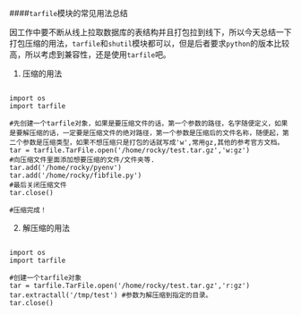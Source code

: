 ####`tarfile`模块的常见用法总结

因工作中要不断从线上拉取数据库的表结构并且打包拉到线下，所以今天总结一下打包压缩的用法，`tarfile`和`shutil`模块都可以，但是后者要求`python`的版本比较高，所以考虑到兼容性，还是使用`tarfile`吧。

1. 压缩的用法

```

import os
import tarfile

#先创建一个tarfile对象，如果是要压缩文件的话，第一个参数的路径，名字随便定义，如果是要解压缩的话，一定要是压缩文件的绝对路径，第一个参数是压缩后的文件名称，随便起，第二个参数是压缩类型，如果不想压缩只是打包的话就写成'w',常用gz,其他的参考官方文档。
tar = tarfile.TarFile.open('/home/rocky/test.tar.gz','w:gz')
#向压缩文件里面添加想要压缩的文件/文件夹等.
tar.add('/home/rocky/pyenv')
tar.add('/home/rocky/fibfile.py')
#最后关闭压缩文件
tar.close()

#压缩完成！
```

2. 解压缩的用法

```

import os
import tarfile 

#创建一个tarfile对象
tar = tarfile.TarFile.open('/home/rocky/test.tar.gz','r:gz')
tar.extractall('/tmp/test') #参数为解压缩到指定的目录。
tar.close()
